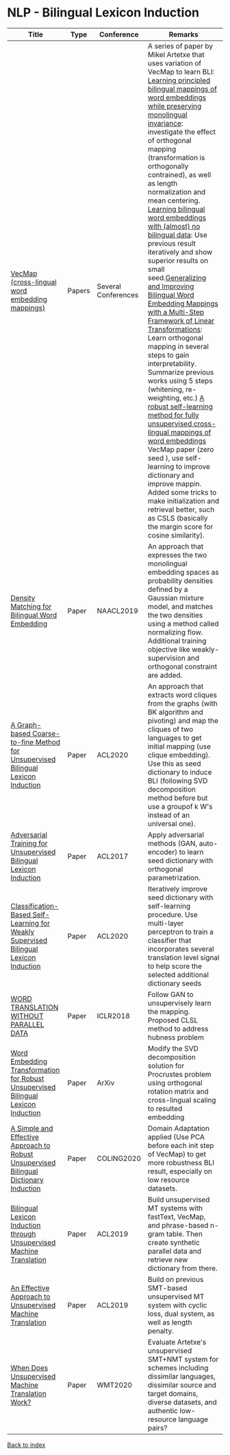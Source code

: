 # NLP - Bilingual Lexicon Induction
|Title|Type|Conference|Remarks
|--|--|--|--|
|[VecMap (cross-lingual word embedding mappings)](https://github.com/artetxem/vecmap)|Papers|Several Conferences|A series of paper by Mikel Artetxe that uses variation of VecMap to learn BLI: [Learning principled bilingual mappings of word embeddings while preserving monolingual invariance](https://aclanthology.org/D16-1250.pdf): investigate the effect of orthogonal mapping (transformation is orthogonally contrained), as well as length normalization and mean centering. [Learning bilingual word embeddings with (almost) no bilingual data](https://aclanthology.org/P17-1042.pdf): Use previous result iteratively and show superior results on small seed.[Generalizing and Improving Bilingual Word Embedding Mappings with a Multi-Step Framework of Linear Transformations](http://ixa.si.ehu.es/sites/default/files/dokumentuak/11455/aaai18.pdf): Learn orthogonal mapping in several steps to gain interpretability. Summarize previous works using 5 steps (whitening, re-weighting, etc.) [A robust self-learning method for fully unsupervised cross-lingual mappings of word embeddings](https://aclanthology.org/P18-1073.pdf) VecMap paper (zero seed ), use self-learning to improve dictionary and improve mappin. Added some tricks to make initialization and retrieval better, such as CSLS (basically the margin score for cosine similarity). |
|[Density Matching for Bilingual Word Embedding](https://arxiv.org/pdf/1904.02343.pdf)|Paper|NAACL2019| An approach that expresses the two monolingual embedding spaces as probability densities defined by a Gaussian mixture model, and matches the two densities using a method called normalizing flow. Additional training objective like weakly-supervision and orthogonal constraint are added.|
|[A Graph-based Coarse-to-fine Method for Unsupervised Bilingual Lexicon Induction](https://aclanthology.org/2020.acl-main.318.pdf)|Paper|ACL2020|An approach that extracts word cliques from the graphs (with BK algorithm and pivoting) and map the cliques of two languages to get initial mapping (use clique embedding). Use this as seed dictionary to induce BLI (following SVD decomposition method before but use a groupof k W's instead of an universal one).|
|[Adversarial Training for Unsupervised Bilingual Lexicon Induction](https://aclanthology.org/P17-1179.pdf)|Paper|ACL2017|Apply adversarial methods (GAN, auto-encoder) to learn seed dictionary with orthogonal parametrization.|
|[Classification-Based Self-Learning for Weakly Supervised Bilingual Lexicon Induction](https://aclanthology.org/2020.acl-main.618.pdf)|Paper|ACL2020|Iteratively improve seed dictionary with self-learning procedure. Use multi-layer perceptron to train a classifier that incorporates several translation level signal to help score the selected additional dictionary seeds|
|[WORD TRANSLATION WITHOUT PARALLEL DATA](https://openreview.net/pdf?id=H196sainb)|Paper|ICLR2018|Follow GAN to unsupervisely learn the mapping. Proposed CLSL method to address hubness problem|
|[Word Embedding Transformation for Robust Unsupervised Bilingual Lexicon Induction](https://arxiv.org/pdf/2105.12297.pdf)|Paper|ArXiv|Modify the SVD decomposition solution for Procrustes problem using orthogonal rotation matrix and cross-lingual scaling to resulted embedding|
|[A Simple and Effective Approach to Robust Unsupervised Bilingual Dictionary Induction](https://aclanthology.org/2020.coling-main.526.pdf)|Paper|COLING2020|Domain Adaptation applied (Use PCA before each init step of VecMap) to get more robustness BLI result, especially on low resource datasets.|
|[Bilingual Lexicon Induction through Unsupervised Machine Translation](https://arxiv.org/pdf/1907.10761.pdf)|Paper|ACL2019| Build unsupervised  MT systems with fastText, VecMap, and phrase-based n-gram table. Then create synthetic parallel data and retrieve new dictionary from there.|
|[An Effective Approach to Unsupervised Machine Translation](https://aclanthology.org/P19-1019.pdf)|Paper|ACL2019|Build on previous SMT-based unsupervised MT system with cyclic loss, dual system, as well as length penalty.|
|[When Does Unsupervised Machine Translation Work?](https://arxiv.org/pdf/2004.05516.pdf)|Paper|WMT2020|Evaluate Artetxe's unsupervised SMT+NMT system for schemes including dissimilar languages, dissimilar source and target domains, diverse datasets, and authentic low-resource language pairs?




[Back to index](../../README.md)